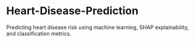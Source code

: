# Heart-Disease-Prediction
Predicting heart disease risk using machine learning, SHAP explainability, and classification metrics.
